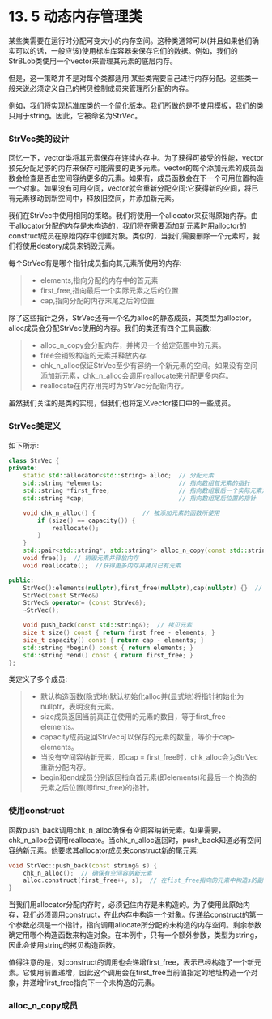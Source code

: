# 13. 5 动态内存管理类
某些类需要在运行时分配可变大小的内存空间。这种类通常可以(并且如果他们确实可以的话，一般应该)使用标准库容器来保存它们的数据。例如，我们的StrBLob类使用一个vector来管理其元素的底层内存。

但是，这一策略并不是对每个类都适用:某些类需要自己进行内存分配。这些类一般来说必须定义自己的拷贝控制成员来管理所分配的内存。

例如，我们将实现标准库类的一个简化版本。我们所做的是不使用模板，我们的类只用于string。因此，它被命名为StrVec。

### StrVec类的设计
回忆一下，vector类将其元素保存在连续内存中。为了获得可接受的性能，vector预先分配足够的内存来保存可能需要的更多元素。vector的每个添加元素的成员函数会检查是否由空间容纳更多的元素。如果有，成员函数会在下一个可用位置构造一个对象。如果没有可用空间，vector就会重新分配空间:它获得新的空间，将已有元素移动到新空间中，释放旧空间，并添加新元素。

我们在StrVec中使用相同的策略。我们将使用一个allocator来获得原始内存。由于allocator分配的内存是未构造的，我们将在需要添加新元素时用alloctor的construct成员在原始内存中创建对象。类似的，当我们需要删除一个元素时，我们将使用destory成员来销毁元素。

每个StrVec有是哪个指针成员指向其元素所使用的内存:
> + elements,指向分配的内存中的首元素
> + first_free,指向最后一个实际元素之后的位置
> + cap,指向分配的内存末尾之后的位置

除了这些指针之外，StrVec还有一个名为alloc的静态成员，其类型为alloctor<string>。alloc成员会分配StrVec使用的内存。我们的类还有四个工具函数:
> + alloc_n_copy会分配内存，并拷贝一个给定范围中的元素。
> + free会销毁构造的元素并释放内存
> + chk_n_alloc保证StrVec至少有容纳一个新元素的空间。如果没有空间添加新元素，chk_n_alloc会调用reallocate来分配更多内存。
> + reallocate在内存用完时为StrVec分配新内存。

虽然我们关注的是类的实现，但我们也将定义vector接口中的一些成员。

### StrVec类定义
如下所示:

```c++
class StrVec {
private:
    static std::allocator<std::string> alloc;  // 分配元素
    std::string *elements;                     // 指向数组首元素的指针
    std::string *first_free;                   // 指向数组最后一个实际元素之后的位置
    std::string *cap;                          // 指向数组尾后位置的指针

    void chk_n_alloc() {             // 被添加元素的函数所使用
        if (size() == capacity()) {
            reallocate();
        }
    }
    std::pair<std::string*, std::string*> alloc_n_copy(const std::string*, const std::string*);  // 工具函数，被拷贝构造函数，赋值运算符和析构函数使用
    void free();  // 销毁元素并释放内存
    void reallocate();  //获得更多内存并拷贝已有元素

public:
    StrVec():elements(nullptr),first_free(nullptr),cap(nullptr) {}  // 对allocator成员进行默认初始化
    StrVec(const StrVec&)
    StrVec& operator= (const StrVec&);
    ~StrVec();

    void push_back(const std::string&);  // 拷贝元素
    size_t size() const { return first_free - elements; }
    size_t capacity() const { return cap - elements; }
    std::string *begin() const { return elements; }
    std::string *end() const { return first_free; }
};
```

类定义了多个成员:
> + 默认构造函数(隐式地)默认初始化alloc并(显式地)将指针初始化为nullptr，表明没有元素。
> + size成员返回当前真正在使用的元素的数目，等于first_free - elements。
> + capacity成员返回StrVec可以保存的元素的数量，等价于cap-elements。
> + 当没有空间容纳新元素，即cap = first_free时，chk_alloc会为StrVec重新分配内存。
> + begin和end成员分别返回指向首元素(即elements)和最后一个构造的元素之后位置(即first_free)的指针。

### 使用construct
函数push_back调用chk_n_alloc确保有空间容纳新元素。如果需要，chk_n_alloc会调用reallocate。当chk_n_alloc返回时，push_back知道必有空间容纳新元素。他要求其allocator成员来construct新的尾元素:

```c++
void StrVec::push_back(const string& s) {
    chk_n_alloc();  // 确保有空间容纳新元素
    alloc.construct(first_free++, s);  // 在fist_free指向的元素中构造s的副本。
}
```

当我们用allocator分配内存时，必须记住内存是未构造的。为了使用此原始内存，我们必须调用construct，在此内存中构造一个对象。传递给construct的第一个参数必须是一个指针，指向调用allocate所分配的未构造的内存空间。剩余参数确定用哪个构造函数来构造对象。在本例中，只有一个额外参数，类型为string，因此会使用string的拷贝构造函数。

值得注意的是，对construct的调用也会递增first_free，表示已经构造了一个新元素。它使用前置递增，因此这个调用会在first_free当前值指定的地址构造一个对象，并递增first_free指向下一个未构造的元素。

### alloc_n_copy成员